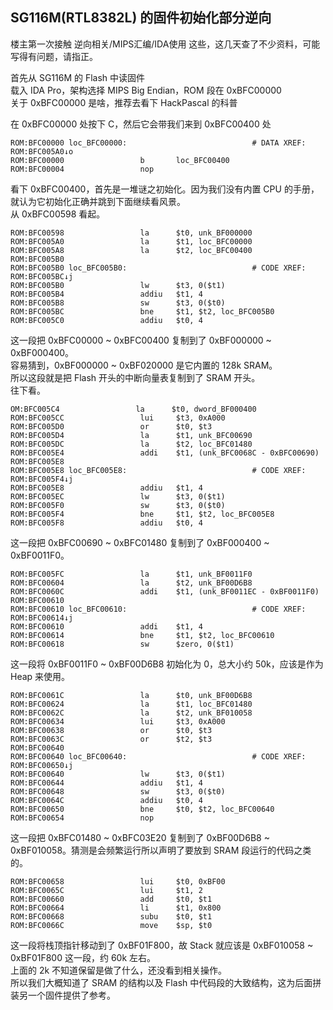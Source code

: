 ## SG116M(RTL8382L) 的固件初始化部分逆向  

楼主第一次接触 逆向相关/MIPS汇编/IDA使用 这些，这几天查了不少资料，可能写得有问题，请指正。  


首先从 SG116M 的 Flash 中读固件  
载入 IDA Pro，架构选择 MIPS Big Endian，ROM 段在 0xBFC00000  
关于 0xBFC00000 是啥，推荐去看下 HackPascal 的科普  

在 0xBFC00000 处按下 C，然后它会带我们来到 0xBFC00400 处  
```
ROM:BFC00000 loc_BFC00000:                            # DATA XREF: ROM:BFC005A0↓o
ROM:BFC00000                 b       loc_BFC00400
ROM:BFC00004                 nop
```

看下 0xBFC00400，首先是一堆谜之初始化。因为我们没有内置 CPU 的手册，就认为它初始化正确并跳到下面继续看风景。  
从 0xBFC00598 看起。  

```
ROM:BFC00598                 la      $t0, unk_BF000000
ROM:BFC005A0                 la      $t1, loc_BFC00000
ROM:BFC005A8                 la      $t2, loc_BFC00400
ROM:BFC005B0
ROM:BFC005B0 loc_BFC005B0:                            # CODE XREF: ROM:BFC005BC↓j
ROM:BFC005B0                 lw      $t3, 0($t1)
ROM:BFC005B4                 addiu   $t1, 4
ROM:BFC005B8                 sw      $t3, 0($t0)
ROM:BFC005BC                 bne     $t1, $t2, loc_BFC005B0
ROM:BFC005C0                 addiu   $t0, 4
```

这一段把 0xBFC00000 ~ 0xBFC00400 复制到了 0xBF000000 ~ 0xBF000400。  
容易猜到，0xBF000000 ~ 0xBF020000 是它内置的 128k SRAM。  
所以这段就是把 Flash 开头的中断向量表复制到了 SRAM 开头。  
往下看。  

```
OM:BFC005C4                 la      $t0, dword_BF000400
ROM:BFC005CC                 lui     $t3, 0xA000
ROM:BFC005D0                 or      $t0, $t3
ROM:BFC005D4                 la      $t1, unk_BFC00690
ROM:BFC005DC                 la      $t2, loc_BFC01480
ROM:BFC005E4                 addi    $t1, (unk_BFC0068C - 0xBFC00690)
ROM:BFC005E8
ROM:BFC005E8 loc_BFC005E8:                            # CODE XREF: ROM:BFC005F4↓j
ROM:BFC005E8                 addiu   $t1, 4
ROM:BFC005EC                 lw      $t3, 0($t1)
ROM:BFC005F0                 sw      $t3, 0($t0)
ROM:BFC005F4                 bne     $t1, $t2, loc_BFC005E8
ROM:BFC005F8                 addiu   $t0, 4
```

这一段把 0xBFC00690 ~ 0xBFC01480 复制到了 0xBF000400 ~ 0xBF0011F0。  

```
ROM:BFC005FC                 la      $t1, unk_BF0011F0
ROM:BFC00604                 la      $t2, unk_BF00D6B8
ROM:BFC0060C                 addi    $t1, (unk_BF0011EC - 0xBF0011F0)
ROM:BFC00610
ROM:BFC00610 loc_BFC00610:                            # CODE XREF: ROM:BFC00614↓j
ROM:BFC00610                 addi    $t1, 4
ROM:BFC00614                 bne     $t1, $t2, loc_BFC00610
ROM:BFC00618                 sw      $zero, 0($t1)
```

这一段将 0xBF0011F0 ~ 0xBF00D6B8 初始化为 0，总大小约 50k，应该是作为 Heap 来使用。

```
ROM:BFC0061C                 la      $t0, unk_BF00D6B8
ROM:BFC00624                 la      $t1, loc_BFC01480
ROM:BFC0062C                 la      $t2, unk_BF010058
ROM:BFC00634                 lui     $t3, 0xA000
ROM:BFC00638                 or      $t0, $t3
ROM:BFC0063C                 or      $t2, $t3
ROM:BFC00640
ROM:BFC00640 loc_BFC00640:                            # CODE XREF: ROM:BFC00650↓j
ROM:BFC00640                 lw      $t3, 0($t1)
ROM:BFC00644                 addiu   $t1, 4
ROM:BFC00648                 sw      $t3, 0($t0)
ROM:BFC0064C                 addiu   $t0, 4
ROM:BFC00650                 bne     $t0, $t2, loc_BFC00640
ROM:BFC00654                 nop
```

这一段把 0xBFC01480 ~ 0xBFC03E20 复制到了 0xBF00D6B8 ~ 0xBF010058。猜测是会频繁运行所以声明了要放到 SRAM 段运行的代码之类的。  


```
ROM:BFC00658                 lui     $t0, 0xBF00
ROM:BFC0065C                 lui     $t1, 2
ROM:BFC00660                 add     $t0, $t1
ROM:BFC00664                 li      $t1, 0x800
ROM:BFC00668                 subu    $t0, $t1
ROM:BFC0066C                 move    $sp, $t0
```

这一段将栈顶指针移动到了 0xBF01F800，故 Stack 就应该是 0xBF010058 ~ 0xBF01F800 这一段，约 60k 左右。  
上面的 2k 不知道保留是做了什么，还没看到相关操作。  
所以我们大概知道了 SRAM 的结构以及 Flash 中代码段的大致结构，这为后面拼装另一个固件提供了参考。  












